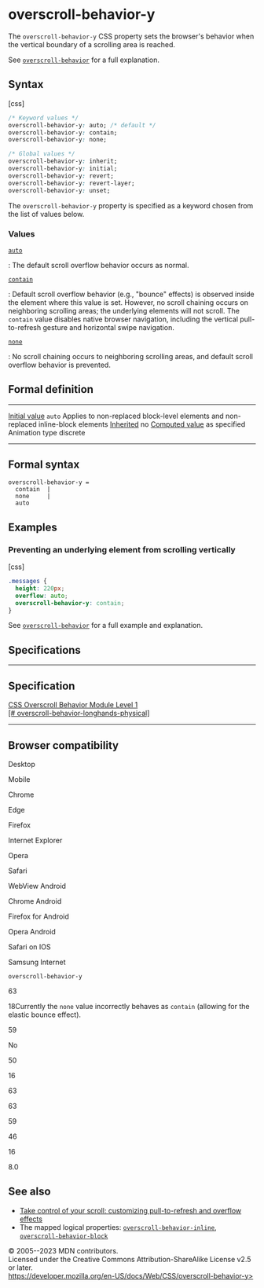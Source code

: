 overscroll-behavior-y
=====================

The `overscroll-behavior-y` CSS property sets the browser\'s behavior
when the vertical boundary of a scrolling area is reached.

See [`overscroll-behavior`](overscroll-behavior.md) for a full explanation.

Syntax
------

[css]

```css
/* Keyword values */
overscroll-behavior-y: auto; /* default */
overscroll-behavior-y: contain;
overscroll-behavior-y: none;

/* Global values */
overscroll-behavior-y: inherit;
overscroll-behavior-y: initial;
overscroll-behavior-y: revert;
overscroll-behavior-y: revert-layer;
overscroll-behavior-y: unset;
```

The `overscroll-behavior-y` property is specified as a keyword chosen
from the list of values below.

### Values

[`auto`](#auto)

:   The default scroll overflow behavior occurs as normal.

[`contain`](#contain)

:   Default scroll overflow behavior (e.g., \"bounce\" effects) is
    observed inside the element where this value is set. However, no
    scroll chaining occurs on neighboring scrolling areas; the
    underlying elements will not scroll. The `contain` value disables
    native browser navigation, including the vertical pull-to-refresh
    gesture and horizontal swipe navigation.

[`none`](#none)

:   No scroll chaining occurs to neighboring scrolling areas, and
    default scroll overflow behavior is prevented.

Formal definition
-----------------

  ---------------------------------- --------------------------------------------------------------------------
  [Initial value](initial_value.md)     `auto`
  Applies to                         non-replaced block-level elements and non-replaced inline-block elements
  [Inherited](inheritance.md)           no
  [Computed value](computed_value.md)   as specified
  Animation type                     discrete
  ---------------------------------- --------------------------------------------------------------------------

Formal syntax
-------------

```
overscroll-behavior-y = 
  contain  |
  none     |
  auto     
```

Examples
--------

### Preventing an underlying element from scrolling vertically

[css]

```css
.messages {
  height: 220px;
  overflow: auto;
  overscroll-behavior-y: contain;
}
```

See [`overscroll-behavior`](overscroll-behavior.md) for a full example and
explanation.

Specifications
--------------

  -----------------------------------------------------------------------------------------------------------------------------------

Specification
  -----------------------------------------------------------------------------------------------------------------------------------

  [CSS Overscroll Behavior Module Level 1\
  [\#
  overscroll-behavior-longhands-physical]](https://drafts.csswg.org/css-overscroll/#overscroll-behavior-longhands-physical)

  -----------------------------------------------------------------------------------------------------------------------------------

Browser compatibility
---------------------

Desktop

Mobile

Chrome

Edge

Firefox

Internet Explorer

Opera

Safari

WebView Android

Chrome Android

Firefox for Android

Opera Android

Safari on IOS

Samsung Internet

`overscroll-behavior-y`

63

18Currently the `none` value incorrectly behaves as `contain` (allowing
for the elastic bounce effect).

59

No

50

16

63

63

59

46

16

8.0

See also
--------

- [Take control of your scroll: customizing pull-to-refresh and
    overflow
    effects](https://developer.chrome.com/blog/overscroll-behavior/#demo)
- The mapped logical properties:
    [`overscroll-behavior-inline`](overscroll-behavior-inline.md),
    [`overscroll-behavior-block`](overscroll-behavior-block.md)

© 2005--2023 MDN contributors.\
Licensed under the Creative Commons Attribution-ShareAlike License v2.5
or later.\
https://developer.mozilla.org/en-US/docs/Web/CSS/overscroll-behavior-y>

